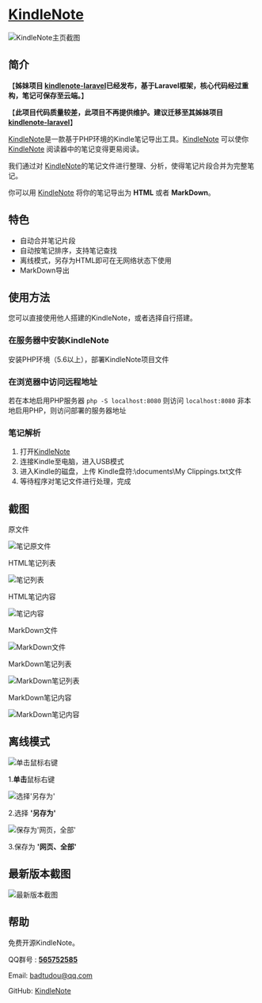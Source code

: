 # [KindleNote][kindlenote]
![KindleNote主页截图][img-kindlenote]
## 简介 ##

【**姊妹项目 [kindlenote-laravel][kindlenote-laravel]已经发布，基于Laravel框架，核心代码经过重构，笔记可保存至云端。**】

【**此项目代码质量较差，此项目不再提供维护。建议迁移至其姊妹项目 [kindlenote-laravel][kindlenote-laravel]**】

[KindleNote][kindlenote]是一款基于PHP环境的Kindle笔记导出工具。[KindleNote][kindlenote] 可以使你 [KindleNote][kindlenote] 阅读器中的笔记变得更易阅读。

我们通过对 [KindleNote][kindlenote]的笔记文件进行整理、分析，使得笔记片段合并为完整笔记。
    
你可以用 [KindleNote][kindlenote] 将你的笔记导出为 **HTML** 或者 **MarkDown**。

## 特色 ##

+ 自动合并笔记片段
+ 自动按笔记排序，支持笔记查找
+ 离线模式，另存为HTML即可在无网络状态下使用
+ MarkDown导出

## 使用方法 ##
您可以直接使用他人搭建的KindleNote，或者选择自行搭建。
### 在服务器中安装KindleNote ###
安装PHP环境（5.6以上），部署KindleNote项目文件
### 在浏览器中访问远程地址 ###
若在本地启用PHP服务器
`
	php -S localhost:8080
`
则访问
`
	localhost:8080
`
非本地启用PHP，则访问部署的服务器地址
### 笔记解析 ###
1. 打开[KindleNote][kindlenote]
2. 连接Kindle至电脑，进入USB模式
3. 进入Kindle的磁盘，上传 Kindle盘符:\documents\My Clippings.txt文件
4. 等待程序对笔记文件进行处理，完成

## 截图 ##
原文件

![笔记原文件][img-kindlenote-notefile]

HTML笔记列表

![笔记列表][img-kindlenote-notelist]

HTML笔记内容

![笔记内容][img-kindlenote-notetext]

MarkDown文件

![MarkDown文件][img-kindlenote-markdown]

MarkDown笔记列表

![MarkDown笔记列表][img-kindlenote-markdownlist]

MarkDown笔记内容

![MarkDown笔记内容][img-kindlenote-markdownnote]

## 离线模式 ##
![单击鼠标右键][img-guide-mouse]

1.**单击**鼠标右键
    
![选择'另存为'][img-guide-saveas]

2.选择 **'另存为'**
    
![保存为'网页，全部'][img-guide-allweb]

3.保存为 **'网页、全部'**

## 最新版本截图 ##
![最新版本截图][img-kindlenote-latest]

## 帮助 ##
免费开源KindleNote。

QQ群号 : **[565752585][kindlenote-QQgroup]**

Email:  badtudou@qq.com

GitHub: [KindleNote][kindlenote-GitHub]

[kindlenote-laravel]: https://github.com/BadTudou/KindleNote-Lavarel "Kindle-Laravel"

[kindlenote]: http://www.badtudou.com/ "你的Kindle笔记，我懂"

[kindlenote-QQgroup]: http://jq.qq.com/?_wv=1027&k=27JudDz "点击链接加入群【KindleNote】"

[kindlenote-GitHub]:https://github.com/BadTudou/KindleNote "https://github.com/BadTudou/KindleNote"

[img-kindlenote]:https://raw.githubusercontent.com/BadTudou/KindleNote/0fea7f551aff910bb50a8ded431e13d9c5c30823/demo/homepage.png "KindleNote主页"

[img-kindlenote-latest]:https://raw.githubusercontent.com/BadTudou/KindleNote/aa730f05656cf8b47d12ca09c223fa00839f5358/demo/homepage-latest.png "最新版本截图"

[img-kindlenote-notelist]:https://raw.githubusercontent.com/BadTudou/KindleNote/master/demo/notelist.png "笔记列表"

[img-kindlenote-notetext]:https://raw.githubusercontent.com/BadTudou/KindleNote/master/demo/notetext.png "笔记内容"

[img-kindlenote-markdown]:https://raw.githubusercontent.com/BadTudou/KindleNote/master/demo/MarkDown.png "MarkDown文件"
[img-kindlenote-markdownlist]:https://raw.githubusercontent.com/BadTudou/KindleNote/master/demo/MarkDown-list.png "MarkDown笔记列表"

[img-kindlenote-markdownnote]:https://raw.githubusercontent.com/BadTudou/KindleNote/master/demo/MarkDown-note.png "MarkDown笔记内容"
[img-kindlenote-notefile]:https://raw.githubusercontent.com/BadTudou/KindleNote/master/demo/notefile.png "笔记文件"

[img-guide-mouse]:https://raw.githubusercontent.com/BadTudou/KindleNote/master/images/guide/mouse.png "单击鼠标右键"

[img-guide-saveas]:https://raw.githubusercontent.com/BadTudou/KindleNote/master/images/guide/saveas.png "另存为"

[img-guide-allweb]:https://raw.githubusercontent.com/BadTudou/KindleNote/master/images/guide/allweb.png "保存为'网页，全部'"